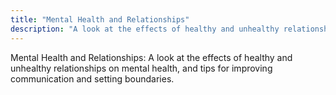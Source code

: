 ```yaml
---
title: "Mental Health and Relationships"
description: "A look at the effects of healthy and unhealthy relationships on mental health, and tips for improving communication and setting boundaries."
---
```

Mental Health and Relationships: A look at the effects of healthy and unhealthy relationships on mental health, and tips for improving communication and setting boundaries.